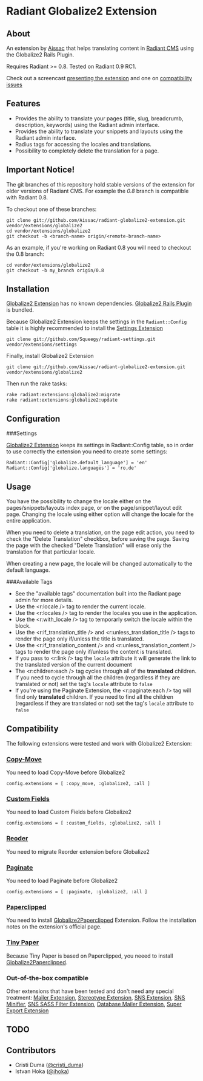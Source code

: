 Radiant Globalize2 Extension
===

About
---

An extension by [Aissac][aissac] that helps translating content in [Radiant CMS][radiant] using the Globalize2 Rails Plugin.

Requires Radiant >= 0.8. Tested on Radiant 0.9 RC1.

Check out a screencast [presenting the extension][rcp] and one on [compatibility issues][rcc]

Features
---

* Provides the ability to translate your pages (title, slug, breadcrumb, description, keywords)  using the Radiant admin interface.
* Provides the ability to translate your snippets and layouts using the Radiant admin interface.
* Radius tags for accessing the locales and translations.
* Possibility to completely delete the translation for a page.

Important Notice!
---

The git branches of this repository hold stable versions of the extension for older versions of Radiant CMS. For example the _0.8_ branch is compatible with Radiant 0.8. 

To checkout one of these branches:

    git clone git://github.com/Aissac/radiant-globalize2-extension.git vendor/extensions/globalize2
    cd vendor/extensions/globalize2
    git checkout -b <branch-name> origin/<remote-branch-name>

As an example, if you're working on Radiant 0.8 you will need to checkout the 0.8 branch:
    
    cd vendor/extensions/globalize2
    git checkout -b my_branch origin/0.8

Installation
---

[Globalize2 Extension][arg2] has no known dependencies. [Globalize2 Rails Plugin][rg2] is bundled.

Because Globalize2 Extension keeps the settings in the `Radiant::Config` table it is highly recommended to install the [Settings Extension][rse]

    git clone git://github.com/Squeegy/radiant-settings.git vendor/extensions/settings
    
Finally, install Globalize2 Extension
  
    git clone git://github.com/Aissac/radiant-globalize2-extension.git vendor/extensions/globalize2

Then run the rake tasks:

    rake radiant:extensions:globalize2:migrate
    rake radiant:extensions:globalize2:update

Configuration
---

###Settings

[Globalize2 Extension][arg2] keeps its settings in Radiant::Config table, so in order to use correctly the extension you need to create some settings:

    Radiant::Config['globalize.default_language'] = 'en'
    Radiant::Config['globalize.languages'] = 'ro,de'
  
Usage
---

You have the possibility to change the locale either on the pages/snippets/layouts index page, or on the page/snippet/layout edit page. Changing the locale using either option will change the locale for the entire application.

When you need to delete a translation, on the page edit action, you need to check the "Delete Translation" checkbox, before saving the page. Saving the page with the checked "Delete Translation" will erase only the translation for that particular locale.

When creating a new page, the locale will be changed automatically to the default language.

###Available Tags

* See the "available tags" documentation built into the Radiant page admin for more details.
* Use the <r:locale /> tag to render the current locale.
* Use the <r:locales /> tag to render the locales you use in the application.
* Use the <r:with_locale /> tag to temporarly switch the locale within the block.
* Use the <r:if_translation_title /> and <r:unless_translation_title /> tags to render the page only if/unless the title is translated.
* Use the <r:if_translation_content /> and <r:unless_translation_content /> tags to render the page only if/unless the content is translated.
* If you pass to <r:link /> tag the `locale` attribute it will generate the link to the translated version of the current document
* The <r:children:each /> tag cycles through all of the **translated** children. If you need to cycle through all the children (regardless if they are translated or not) set the tag's `locale` attribute to `false`
* If you're using the Paginate Extension, the <r:paginate:each /> tag will find only **translated** children. If you need to find all the children (regardless if they are translated or not) set the tag's `locale` attribute to `false`


Compatibility
---

The following extensions were tested and work with Globalize2 Extension:

### [Copy-Move][cm]

You need to load Copy-Move before Globalize2

    config.extensions = [ :copy_move, :globalize2, :all ]

### [Custom Fields][cf]

You need to load Custom Fields before Globalize2

    config.extensions = [ :custom_fields, :globalize2, :all ]
    
### [Reoder][ro]

You need to migrate Reorder extension before Globalize2

### [Paginate][pe]

You need to load Paginate before Globalize2

    config.extensions = [ :paginate, :globalize2, :all ]
    
### [Paperclipped][pc]

You need to install [Globalize2Paperclipped][g2p] Extension. Follow the installation notes on the extension's official page.

### [Tiny Paper][tp]

Because Tiny Paper is based on Paperclipped, you neeed to install [Globalize2Paperclipped][g2p].

### Out-of-the-box compatible

Other extensions that have been tested and don't need any special treatment: [Mailer Extension][rm], [Stereotype Extension][rs], [SNS Extension][sns], [SNS Minifier][snsm], [SNS SASS Filter Extension][snss], [Database Mailer Extension][dbm], [Super Export Extension][rse]

TODO
---

Contributors
---

* Cristi Duma ([@cristi_duma][cd])
* Istvan Hoka ([@ihoka][ih])

[rg2]: http://github.com/joshmh/globalize2
[aissac]: http://aissac.ro
[radiant]: http://radiantcms.org/
[rse]: http://github.com/Squeegy/radiant-settings
[arg2]: http://blog.aissac.ro/radiant/globalize2-extension/

[cm]:http://github.com/pilu/radiant-copy-move
[cf]:http://github.com/Aissac/radiant-custom-fields-extension/
[ro]:http://github.com/radiant/radiant-reorder-extension/
[pe]:http://github.com/Aissac/radiant-paginate-extension/
[pc]:http://github.com/kbingman/paperclipped/
[g2p]:http://github.com/Aissac/radiant-globalize2-paperclipped-extension/
[tp]:http://github.com/Aissac/radiant-tiny-paper-extension/
[rm]:http://github.com/radiant/radiant-mailer-extension/
[rs]:http://github.com/Aissac/radiant-stereotype-extension/
[sns]:http://github.com/radiant/radiant-sns-extension/
[snsm]:http://github.com/Aissac/radiant-sns-minifier-extension/
[snss]:http://github.com/SwankInnovations/radiant-sns-sass-filter-extension/
[dbm]:http://github.com/Aissac/radiant-database-mailer-extension/
[rse]:http://github.com/Aissac/radiant-super-export-extension/tree/master

[cd]: http://twitter.com/cristi_duma
[ih]: http://twitter.com/ihoka
[rcp]: http://blog.aissac.ro/2009/10/25/episode-2-radiant-globalize2-extension/
[rcc]: http://blog.aissac.ro/2009/11/02/episode-3-radiant-globalize2-compatibility-issues/